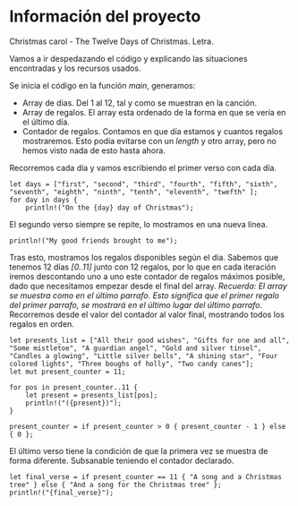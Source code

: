 # Información del proyecto

Christmas carol - The Twelve Days of Christmas. Letra.

Vamos a ir despedazando el código y explicando las situaciones encontradas y los recursos usados. 

Se inicia el código en la función *main*, generamos:

- Array de dias. Del 1 al 12, tal y como se muestran en la canción. 
- Array de regalos. El array esta ordenado de la forma en que se vería en el último día. 
- Contador de regalos. Contamos en que día estamos y cuantos regalos mostraremos. Esto podia evitarse con un *length* y otro array, pero no hemos visto nada de esto hasta ahora. 

Recorremos cada día y vamos escribiendo el primer verso con cada día.

```
let days = ["first", "second", "third", "fourth", "fifth", "sixth", "seventh", "eighth", "ninth", "tenth", "eleventh", "twefth" ];
for day in days {
    println!("On the {day} day of Christmas");
```

El segundo verso siempre se repite, lo mostramos en una nueva línea.

```
println!("My good friends brought to me");
```

Tras esto, mostramos los regalos disponibles según el dia. Sabemos que tenemos 12 días *[0..11]* junto con 12 regalos, por lo que en cada iteración iremos descontando uno a uno este contador de regalos máximos posible, dado que necesitamos empezar desde el final del array. *Recuerda: El array se muestra como en el último parrafo. Esto significa que el primer regalo del primer parrafo, se mostrará en el último lugar del último parrafo*. Recorremos desde el valor del contador al valor final, mostrando todos los regalos en orden.

```
let presents_list = ["All their good wishes", "Gifts for one and all", "Some mistletoe", "A guardian angel", "Gold and silver tinsel", "Candles a glowing", "Little silver bells", "A shining star", "Four colored lights", "Three boughs of holly", "Two candy canes"];
let mut present_counter = 11;

for pos in present_counter..11 {
    let present = presents_list[pos];
    println!("({present})");
}

present_counter = if present_counter > 0 { present_counter - 1 } else { 0 };
```

El último verso tiene la condición de que la primera vez se muestra de forma diferente. Subsanable teniendo el contador declarado.

```
let final_verse = if present_counter == 11 { "A song and a Christmas tree" } else { "And a song for the Christmas tree" };
println!("{final_verse}");
```


